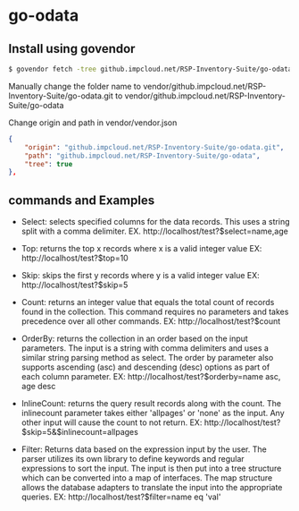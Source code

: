 # go-odata

## Install using govendor

```bash
$ govendor fetch -tree github.impcloud.net/RSP-Inventory-Suite/go-odata.git
```

Manually change the folder name to vendor/github.impcloud.net/RSP-Inventory-Suite/go-odata.git to vendor/github.impcloud.net/RSP-Inventory-Suite/go-odata

Change origin and path in vendor/vendor.json

```json
{
    "origin": "github.impcloud.net/RSP-Inventory-Suite/go-odata.git",
	"path": "github.impcloud.net/RSP-Inventory-Suite/go-odata",
	"tree": true
},
```

## commands and Examples

- Select: selects specified columns for the data records. This uses a string split with a comma delimiter.
EX. http://localhost/test?$select=name,age

- Top: returns the top x records where x is a valid integer value
EX: http://localhost/test?$top=10

- Skip: skips the first y records where y is a valid integer value
EX: http://localhost/test?$skip=5

- Count: returns an integer value that equals the total count of records found in the collection. This command requires no parameters and takes precedence over all other commands.
EX: http://localhost/test?$count

- OrderBy: returns the collection in an order based on the input parameters. The input is a string with comma delimiters and uses a similar string parsing method as select. The order by parameter also supports ascending (asc) and descending (desc) options as part of each column parameter.
EX: http://localhost/test?$orderby=name asc, age desc

- InlineCount: returns the query result records along with the count. The inlinecount parameter takes either 'allpages' or 'none' as the input. Any other input will cause the count to not return.
EX: http://localhost/test?$skip=5&$inlinecount=allpages

- Filter: Returns data based on the expression input by the user. The parser utilizes its own library to define keywords and regular expressions to sort the input. The input is then put into a tree structure which can be converted into a map of interfaces. The map structure allows the database adapters to translate the input into the appropriate queries.
EX: http://localhost/test?$filter=name eq 'val'
